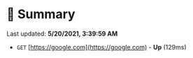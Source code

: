 # 📖 Summary
Last updated: **5/20/2021, 3:39:59 AM**

- `GET` [https://google.com](https://google.com) - **Up** (129ms)
